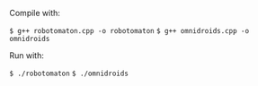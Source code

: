 Compile with:

`$ g++ robotomaton.cpp -o robotomaton`
`$ g++ omnidroids.cpp -o omnidroids`

Run with:

`$ ./robotomaton`
`$ ./omnidroids`

